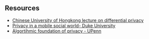 
## Resources

- [Chinese University of Hongkong  lecture on differential privacy](http://www.cse.cuhk.edu.hk/~andrejb/csci5520/)
- [Privacy in a mobile social world- Duke University](https://courses.cs.duke.edu/fall13/compsci590.3/)
- [Algortihmic foundation of privacy - UPenn](https://www.cis.upenn.edu/~aaroth/courses/privacyF11.html)

